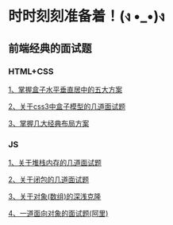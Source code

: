 # 时时刻刻准备着！(ง •_•)ง

## 前端经典的面试题
### HTML+CSS
[1、掌握盒子水平垂直居中的五大方案](./html+css/node/掌握盒子水平垂直居中的五大方案.md)

[2、关于css3中盒子模型的几道面试题](./html+css/node/关于css3中盒子模型的几道面试题.md)

[3、掌握几大经典布局方案](./html+css/node/掌握几大经典布局方案.md)
### JS
[1、关于堆栈内存的几道面试题](./js/node/关于堆栈内存的几道面试题.md)

[2、关于闭包的几道面试题](./js/node/关于闭包的几道面试题.md)

[3、关于对象(数组)的深浅克隆](./js/node/关于对象(数组)的深浅克隆.md)

[4、一道面向对象的面试题(阿里)](./js/node/一道面向对象的面试题(阿里).md)

